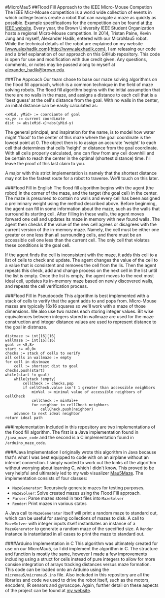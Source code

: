 #MicroMau5
##Flood Fill Approach to the IEEE Micro-Mouse Competion
The IEEE Micr-Mouse competition is a world wide collection of events in which college teams create a robot that can navigate a maze as quickly as possible. Example specifications for the competition can be found at [the IEEE website](http://sites.ieee.org/r1/files/2013/03/2013-Region-1-Micromouse-Competition-Rules.pdf). Every year, the Brown University IEEE Student Organization hosts a regional Micro-Mouse competition. In 2014, Tristan Paine, Kevin Jung and myself, Alexander Hadik, entered with our MicroMau5 robot. While the technical details of the robot are explained on my website [www.alexhadik.com](http://www.alexhadik.com), I am releasing our code and a brief explanation of our approach on this GitHub repository. This code is open for use and modification with due credit given. Any questions, comments, or notes may be passed along to myself at [alexander_hadik@brown.edu](mailto:alexander_hadik@brown.edu).

###The Approach
Our team chose to base our maze solving algorithms on the flood fill approach, which is a common technique in the field of maze solving robots. The flood fill algorithm begins with the initial assumption that there are no walls in the maze, and assigns a distance to each cell that is a 'best guess' at the cell's distance from the goal. With no walls in the center, an initial distance can be easily calculated as:
	
	<xMid, yMid> := coordiante of goal
	<x,y> := current coordinate
	dist := abs(xMid-x)+abs(yMid-y)
	
The general principal, and inspiration for the name, is to model how water might 'flood' to the center of this maze where the goal coordinate is the lowest point at 0. The object then is to assign an accurate 'weight' to each cell that determines that cells 'height' or distance from the goal coordinate. With all cells properly calculated, one can flow from any cell downhill  and be certain to reach the center in the optimal (shortest distance) time. I'll leave the proof of this last claim to you.

A major with this strict implementation is namely that the shortest distance may not be the fastest route for a robot to traverse. We'll touch on this later.

###Flood Fill in English
The flood fill algorithm begins with the agent (the robot) in the corner of the maze, and the target (the goal cell) in the center. The maze is presumed to contain no walls and every cell has been assigned a preliminary weight using the method described above. Before beginning, the agent can fill in some information about the maze, such as the walls that surround its starting cell. After filling in these walls, the agent moves forward one cell and updates its maze in memory with new found walls. The agent then checks if the value of the new cell agrees or disagrees with the current version of the in-memory maze. Namely, the cell must be either one greater or one less than all surrounding cells, and there must be an accessible cell one less than the current cell. The only cell that violates these conditions is the goal cell.

If the agent finds the cell is inconsistent with the maze, it adds this cell to a list of cells to check and update. The agent changes the value of the cell to a value that is consistent and removes the cell from the lis. Then the agent repeats this check, add and change process on the next cell in the list until the list is empty. Once the list is empty, the agent moves to the next most ideal cell, updates its in-memory maze based on newly discovered walls, and repeats the cell verification process.

###Flood Fill in Pseudocode
This algorithm is best implemented with a stack of cells to verify that the agent adds to and pops from. Micro-Mouse mazes are typically 16x16 squares so we'll work with a maze of those dimensions. We also use two mazes each storing integer values. Bit wise equivalences between integers stored in wallmaze are used for the maze construction and integer distance values are used to represent distance to the goal in distmaze.

	distmaze := int[16][16]
	wallmaze := int[16][16]
	goal := <8,8>
	start := <0,0>
	checks := stack of cells to verify
	all cells in wallmaze := empty
	for cell in distmaze
		cell := shortest dist to goal	
	checks.push(start)
	while(start != goal)
		while(stack !empty)
			cellCheck := checks.pop
			if cellCheck.value isn't 1 greater than accessible neighbors
				minVal := minimal value of accessible neighbors of cellCheck
				cellCheck := minVal++
				for neighbor in cellCheck neighbors
					cellCheck.push(neighbor)
		advance to next ideal neighbor
	return ideal path

###Implementation
Included in this repository are two implementations of the flood fill algorithm. The first is a Java implementation found in `/java_maze_code` and the second is a C implementation found in `/arduino_maze_code`.

####Java Implementation
I originally wrote this algorithm in Java because that's what I was best equipped to code with on an airplane without an internet connection. I simply wanted to work out the kinks of the algorithm without worrying about learning C, which I didn't know. This proved to be very helpful and ultimately led to my web visualizer [Mau5Maze](https://github.com/ahadik/Mau5Maze). The implementation consists of four classes:

-	`MazeGenerator`: Recursively generate mazes for testing purposes.
-	`MazeSolver`: Solve created mazes using the Flood Fill approach.
- 	`Parser`: Parse mazes stored in text files into `MazeSolver`
-	`Render`: Print mazes in various states

A Java call to `MazeGenerator` itself will print a random maze to standard out, which can be useful for saving collections of mazes to disk. A call to `MazeSolver` with integer inputs itself instantiates an instance of a `MazeGenerator` to generate a random maze of the specified size. A `Render` instance is instantiated in all cases to print the maze to standard out.

####Arduino Implementation in C
This algorithm was ultimately created for use on our MicroMau5, so I did implement the algorithm in C. The structure and function is mostly the same, however I made a few improvements including using a struct for cells instead of pure integers to allow for more consise integration of arrays tracking distances versus maze formation. This code can be loaded onto an Arduino using the `micromau5/micromau5.ino` file. Also included in this repository are all the libraries and code we used to drive the robot itself, such as the motors, encoders, IR sensors and gyroscope. Again, further detail on these aspects of the project can be found at [my website](http://www.alexhadik.com).